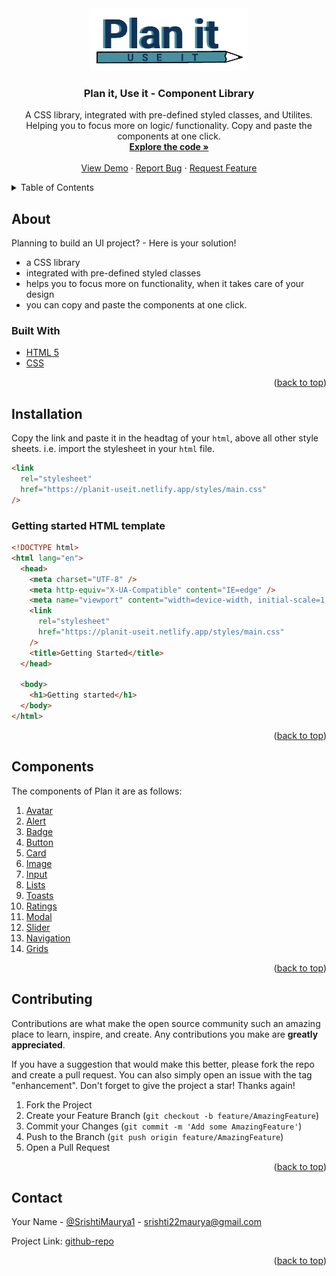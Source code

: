 <div id="top"></div>
<div align="center">
  <a href="https://github.com/srishti-maurya/Plan-it-Component-Library/tree/develop">
    <img src="./website-docs/images/logo.png" alt="Logo" height="100">
  </a>

  <h3 align="center">Plan it, Use it - Component Library</h3>

  <p align="center">
  A CSS library, integrated with pre-defined styled classes, and Utilites. Helping you to focus more on logic/ functionality. Copy and paste the components at one click.
    <br />
    <a href="https://github.com/srishti-maurya/Plan-it-Component-Library/tree/develop"><strong>Explore the code »</strong></a>
    <br />
    <br />
    <a href="https://develop--planit-useit.netlify.app/">View Demo</a>
    ·
    <a href="https://github.com/srishti-maurya/Plan-it-Component-Library/issues">Report Bug</a>
    ·
    <a href="https://github.com/srishti-maurya/Plan-it-Component-Library/issues">Request Feature</a>
  </p>
</div>

<!-- TABLE OF CONTENTS -->
<details>
  <summary>Table of Contents</summary>
  <ol>
    <li>
      <a href="#about">About</a>
    </li>
    <li><a href="#installation">Installation</a></li>
    <li><a href="#components">Components</a></li>
    <li><a href="#contributing">Contributing</a></li>
    <li><a href="#contact">Contact</a></li>
  </ol>
</details>

## About

Planning to build an UI project? - Here is your solution!

- a CSS library
- integrated with pre-defined styled classes
- helps you to focus more on functionality, when it takes care of your design
- you can copy and paste the components at one click.

### Built With

- [HTML 5](https://developer.mozilla.org/en-US/docs/Web/HTML)
- [CSS](https://developer.mozilla.org/en-US/docs/Web/CSS)

<p align="right">(<a href="#top">back to top</a>)</p>

## Installation

Copy the link and paste it in the headtag of your `html`, above all other style sheets. i.e. import the stylesheet in your `html` file.

```html
<link
  rel="stylesheet"
  href="https://planit-useit.netlify.app/styles/main.css"
/>
```

### Getting started HTML template

```html
<!DOCTYPE html>
<html lang="en">
  <head>
    <meta charset="UTF-8" />
    <meta http-equiv="X-UA-Compatible" content="IE=edge" />
    <meta name="viewport" content="width=device-width, initial-scale=1.0" />
    <link
      rel="stylesheet"
      href="https://planit-useit.netlify.app/styles/main.css"
    />
    <title>Getting Started</title>
  </head>

  <body>
    <h1>Getting started</h1>
  </body>
</html>
```

<p align="right">(<a href="#top">back to top</a>)</p>

## Components

The components of Plan it are as follows:

  <ol>
    <li><a href="https://develop--planit-useit.netlify.app/components/avatar.html">Avatar</a></li>
    <li><a href="https://develop--planit-useit.netlify.app/components/alert.html">Alert</a></li>
    <li><a href="https://develop--planit-useit.netlify.app/components/badge.html">Badge</a></li>
    <li><a href="https://develop--planit-useit.netlify.app/components/button.html">Button</a></li>
    <li><a href="https://develop--planit-useit.netlify.app/components/card.html">Card</a></li>
    <li><a href="https://develop--planit-useit.netlify.app/components/images.html">Image</a></li>
    <li><a href="https://develop--planit-useit.netlify.app/components/input.html">Input</a></li>
    <li><a href="https://develop--planit-useit.netlify.app/components/lists.html">Lists</a></li>
    <li><a href="https://develop--planit-useit.netlify.app/components/toasts.html">Toasts</a></li>
    <li><a href="https://develop--planit-useit.netlify.app/components/ratings.html">Ratings</a></li>
    <li><a href="https://develop--planit-useit.netlify.app/components/modal.html">Modal</a></li>
    <li><a href="https://develop--planit-useit.netlify.app/components/slider.html">Slider</a></li>
    <li><a href="https://develop--planit-useit.netlify.app/components/navigation.html">Navigation</a></li>
    <li><a href="https://develop--planit-useit.netlify.app/components/grids.html">Grids</a></li>
  </ol>

<p align="right">(<a href="#top">back to top</a>)</p>

## Contributing

Contributions are what make the open source community such an amazing place to learn, inspire, and create. Any contributions you make are **greatly appreciated**.

If you have a suggestion that would make this better, please fork the repo and create a pull request. You can also simply open an issue with the tag "enhancement".
Don't forget to give the project a star! Thanks again!

1. Fork the Project
2. Create your Feature Branch (`git checkout -b feature/AmazingFeature`)
3. Commit your Changes (`git commit -m 'Add some AmazingFeature'`)
4. Push to the Branch (`git push origin feature/AmazingFeature`)
5. Open a Pull Request

<p align="right">(<a href="#top">back to top</a>)</p>

## Contact

Your Name - [@SrishtiMaurya1](https://twitter.com/SrishtiMaurya1?s=09) - srishti22maurya@gmail.com

Project Link: [github-repo](https://github.com/srishti-maurya/Plan-it-Component-Library/tree/develop)

<p align="right">(<a href="#top">back to top</a>)</p>
